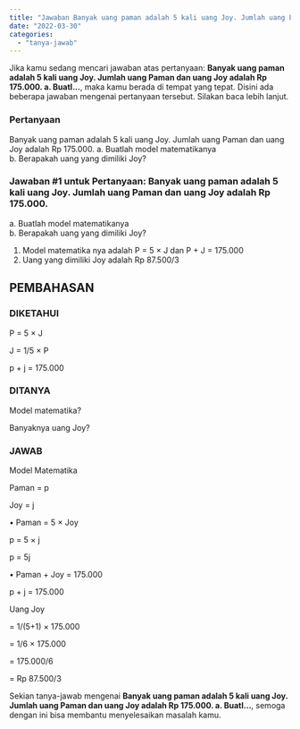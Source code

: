 ```yaml
---
title: "Jawaban Banyak uang paman adalah 5 kali uang Joy. Jumlah uang Paman dan uang Joy adalah Rp 175.000. a. Buatl..."
date: "2022-03-30"
categories: 
  - "tanya-jawab"
---
```


Jika kamu sedang mencari jawaban atas pertanyaan: **Banyak uang paman adalah 5 kali uang Joy. Jumlah uang Paman dan uang Joy adalah Rp 175.000. a. Buatl...**, maka kamu berada di tempat yang tepat. Disini ada beberapa jawaban mengenai pertanyaan tersebut. Silakan baca lebih lanjut.

### Pertanyaan

Banyak uang paman adalah 5 kali uang Joy. Jumlah uang Paman dan uang Joy adalah Rp 175.000. 
a. Buatlah model matematikanya  
b. Berapakah uang yang dimiliki Joy? ​

### Jawaban #1 untuk Pertanyaan: Banyak uang paman adalah 5 kali uang Joy. Jumlah uang Paman dan uang Joy adalah Rp 175.000. 
a. Buatlah model matematikanya  
b. Berapakah uang yang dimiliki Joy? ​

1. Model matematika nya adalah P = 5 × J dan P + J = 175.000
2. Uang yang dimiliki Joy adalah Rp 87.500/3

## PEMBAHASAN

### DIKETAHUI

P = 5 × J

J = 1/5 × P

p + j = 175.000

### DITANYA

Model matematika?

Banyaknya uang Joy?

### JAWAB

Model Matematika

Paman = p

Joy = j

• Paman = 5 × Joy

p = 5 × j

p = 5j

• Paman + Joy = 175.000

p + j = 175.000

Uang Joy

\= 1/(5+1) × 175.000

\= 1/6 × 175.000

\= 175.000/6

\= Rp 87.500/3

Sekian tanya-jawab mengenai **Banyak uang paman adalah 5 kali uang Joy. Jumlah uang Paman dan uang Joy adalah Rp 175.000. a. Buatl...**, semoga dengan ini bisa membantu menyelesaikan masalah kamu.
